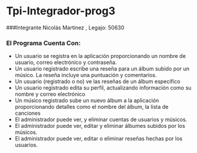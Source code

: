 # Tpi-Integrador-prog3
###Integrante
Nicolás Martinez , Legajo: 50630 

### El Programa Cuenta Con:

- Un usuario se registra en la aplicación proporcionando un nombre de usuario, correo electrónico y contraseña.
- Un usuario registrado escribe una reseña para un álbum subido por un músico. La reseña incluye una puntuación y comentarios.
- Un usuario (registrado o no) ve las reseñas de un álbum específico
- Un usuario registrado edita su perfil, actualizando información como su nombre y correo electrónico
- Un músico registrado sube un nuevo álbum a la aplicación proporcionando detalles como el nombre del álbum, la lista de canciones
- El administrador puede ver, y eliminar cuentas de usuarios y músicos.
- El administrador puede ver, editar y eliminar álbumes subidos por los músicos.
- El administrador puede ver, editar o eliminar reseñas hechas por los usuarios.
